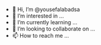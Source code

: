 - 👋 Hi, I’m @yousefalabadsa
- 👀 I’m interested in ...
- 🌱 I’m currently learning ...
- 💞️ I’m looking to collaborate on ...
- 📫 How to reach me ...

<!---
yousefalabadsa/yousefalabadsa is a ✨ special ✨ repository because its `README.md` (this file) appears on your GitHub profile.
You can click the Preview link to take a look at your changes.
--->
